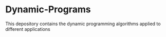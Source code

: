 # Dynamic-Programs
This depository contains the dynamic programming algorithms applied to different applications
